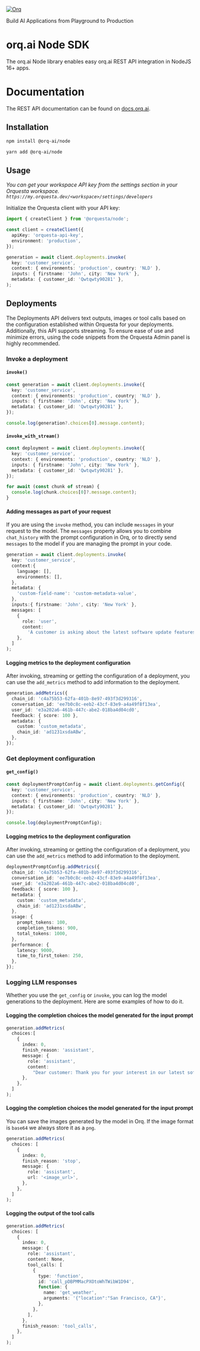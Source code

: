 <p align="left">
  <a href="https://orq.ai" target="_blank">
    <img src="https://asset.brandfetch.io/idtBhDRr2x/idcrPsCm4K.png" alt="Orq">
  </a>
</p>

Build AI Applications from Playground to Production

# orq.ai Node SDK

The orq.ai Node library enables easy orq.ai REST API integration in NodeJS 16+ apps.

# Documentation

The REST API documentation can be found on [docs.orq.ai](https://docs.orq.ai/reference/authentication).

## Installation

```bash
npm install @orq-ai/node
```

```bash
yarn add @orq-ai/node
```

## Usage

_You can get your workspace API key from the settings section in your Orquesta workspace. `https://my.orquesta.dev/<workspace>/settings/developers`_

Initialize the Orquesta client with your API key:

```ts
import { createClient } from '@orquesta/node';

const client = createClient({
  apiKey: 'orquesta-api-key',
  environment: 'production',
});

generation = await client.deployments.invoke(
  key: 'customer_service',
  context: { environments: 'production', country: 'NLD' },
  inputs: { firstname: 'John', city: 'New York' },
  metadata: { customer_id: 'Qwtqwty90281' },
);
```

## Deployments

The Deployments API delivers text outputs, images or tool calls based on the configuration established within Orquesta for your deployments. Additionally, this API supports streaming. To ensure ease of use and minimize errors, using the code snippets from the Orquesta Admin panel is highly recommended.

### Invoke a deployment

#### `invoke()`

```ts
const generation = await client.deployments.invoke({
  key: 'customer_service',
  context: { environments: 'production', country: 'NLD' },
  inputs: { firstname: 'John', city: 'New York' },
  metadata: { customer_id: 'Qwtqwty90281' },
});

console.log(generation?.choices[0].message.content);
```

#### `invoke_with_stream()`

```ts
const deployment = await client.deployments.invoke({
  key: 'customer_service',
  context: { environments: 'production', country: 'NLD' },
  inputs: { firstname: 'John', city: 'New York' },
  metadata: { customer_id: 'Qwtqwty90281' },
});

for await (const chunk of stream) {
  console.log(chunk.choices[0]?.message.content);
}
```

#### Adding messages as part of your request

If you are using the `invoke` method, you can include `messages` in your request to the model. The `messages` property
allows you to combine `chat_history` with the prompt configuration in Orq, or to directly send `messages` to the
model if you are managing the prompt in your code.

```ts
generation = await client.deployments.invoke(
  key: 'customer_service',
  context:{
    language: [],
    environments: [],
  },
  metadata: {
    'custom-field-name': 'custom-metadata-value',
  },
  inputs:{ firstname: 'John', city: 'New York' },
  messages: [
    {
      role: 'user',
      content:
        'A customer is asking about the latest software update features. Generate a detailed and informative response highlighting the key new features and improvements in the latest update.',
    },
  ]
);
```

#### Logging metrics to the deployment configuration

After invoking, streaming or getting the configuration of a deployment, you can use the `add_metrics` method to add information to the deployment.

```ts
generation.addMetrics({
  chain_id: 'c4a75b53-62fa-401b-8e97-493f3d299316',
  conversation_id: 'ee7b0c8c-eeb2-43cf-83e9-a4a49f8f13ea',
  user_id: 'e3a202a6-461b-447c-abe2-018ba4d04cd0',
  feedback: { score: 100 },
  metadata: {
    custom: 'custom_metadata',
    chain_id: 'ad1231xsdaABw',
  },
});
```

### Get deployment configuration

#### `get_config()`

```ts
const deploymentPromptConfig = await client.deployments.getConfig({
  key: 'customer_service',
  context: { environments: 'production', country: 'NLD' },
  inputs: { firstname: 'John', city: 'New York' },
  metadata: { customer_id: 'Qwtqwty90281' },
});

console.log(deploymentPromptConfig);
```

#### Logging metrics to the deployment configuration

After invoking, streaming or getting the configuration of a deployment, you can use the `add_metrics` method to add information to the deployment.

```ts
deploymentPromptConfig.addMetrics({
  chain_id: 'c4a75b53-62fa-401b-8e97-493f3d299316',
  conversation_id: 'ee7b0c8c-eeb2-43cf-83e9-a4a49f8f13ea',
  user_id: 'e3a202a6-461b-447c-abe2-018ba4d04cd0',
  feedback: { score: 100 },
  metadata: {
    custom: 'custom_metadata',
    chain_id: 'ad1231xsdaABw',
  },
  usage: {
    prompt_tokens: 100,
    completion_tokens: 900,
    total_tokens: 1000,
  },
  performance: {
    latency: 9000,
    time_to_first_token: 250,
  },
});
```

### Logging LLM responses

Whether you use the `get_config` or `invoke`, you can log the model generations to the deployment. Here are some
examples of how to do it.

#### Logging the completion choices the model generated for the input prompt

```ts
generation.addMetrics(
  choices:[
    {
      index: 0,
      finish_reason: 'assistant',
      message: {
        role: 'assistant',
        content:
          "Dear customer: Thank you for your interest in our latest software update! We're excited to share with you the new features and improvements we've rolled out. Here's what you can look forward to in this update",
      },
    },
  ]
);
```

#### Logging the completion choices the model generated for the input prompt

You can save the images generated by the model in Orq. If the image format is `base64` we always store it as
a `png`.

```ts
generation.addMetrics(
  choices: [
    {
      index: 0,
      finish_reason: 'stop',
      message: {
        role: 'assistant',
        url: '<image_url>',
      },
    },
  ]
);
```

#### Logging the output of the tool calls

```ts
generation.addMetrics(
  choices: [
    {
      index: 0,
      message: {
        role: 'assistant',
        content: None,
        tool_calls: [
          {
            type: 'function',
            id: 'call_pDBPMMacPXOtoWhTWibW1D94',
            function: {
              name: 'get_weather',
              arguments: '{"location":"San Francisco, CA"}',
            },
          },
        ],
      },
      finish_reason: 'tool_calls',
    },
  ]
);
```

